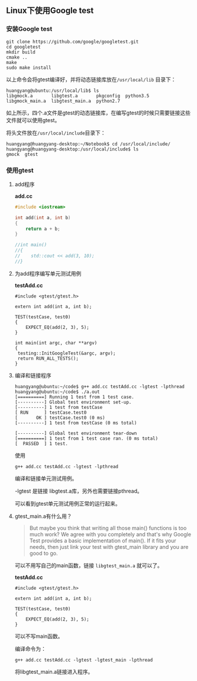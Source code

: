 ## Linux下使用Google test

### 安装Google test

```shell
git clone https://github.com/google/googletest.git
cd googletest
mkdir build
cmake ..
make
sudo make install
```

以上命令会将gtest编译好，并将动态链接库放在`/usr/local/lib` 目录下：

```shell
huangyang@ubuntu:/usr/local/lib$ ls
libgmock.a       libgtest.a       pkgconfig  python3.5
libgmock_main.a  libgtest_main.a  python2.7
```

如上所示，四个.a文件是gtest的动态链接库，在编写gtest的时候只需要链接这些文件就可以使用gtest。

将头文件放在`/usr/local/include`目录下：

```shell
huangyang@huangyang-desktop:~/Notebook$ cd /usr/local/include/
huangyang@huangyang-desktop:/usr/local/include$ ls
gmock  gtest
```

### 使用gtest

1. add程序

   **add.cc**

   ```c++
   #include <iostream>

   int add(int a, int b)
   {
       return a + b;
   }

   //int main()
   //{
   //    std::cout << add(3, 10);
   //}
   ```

2. 为add程序编写单元测试用例

   **testAdd.cc** 

   ```
   #include <gtest/gtest.h>

   extern int add(int a, int b);

   TEST(testCase, test0)
   {
       EXPECT_EQ(add(2, 3), 5);
   }

   int main(int argc, char **argv)
   {
   	testing::InitGoogleTest(&argc, argv);
   	return RUN_ALL_TESTS();
   }
   ```

3. 编译和链接程序

   ```shell
   huangyang@ubuntu:~/code$ g++ add.cc testAdd.cc -lgtest -lpthread
   huangyang@ubuntu:~/code$ ./a.out
   [==========] Running 1 test from 1 test case.
   [----------] Global test environment set-up.
   [----------] 1 test from testCase
   [ RUN      ] testCase.test0
   [       OK ] testCase.test0 (0 ms)
   [----------] 1 test from testCase (0 ms total)

   [----------] Global test environment tear-down
   [==========] 1 test from 1 test case ran. (0 ms total)
   [  PASSED  ] 1 test.
   ```

   使用

   `g++ add.cc testAdd.cc -lgtest -lpthread`

   编译和链接单元测试用例。

   -lgtest 是链接 libgtest.a库，另外也需要链接pthread。

   可以看到gtest单元测试用例正常的运行起来。

4. gtest_main.a有什么用？

   > But maybe you think that writing all those main() functions is too much work? We agree with you completely and that's why Google Test provides a basic implementation of main(). If it fits your needs, then just link your test with gtest_main library and you are good to go.

   可以不用写自己的main函数，链接 `libgtest_main.a`  就可以了。

   **testAdd.cc** 

   ```
   #include <gtest/gtest.h>

   extern int add(int a, int b);

   TEST(testCase, test0)
   {
       EXPECT_EQ(add(2, 3), 5);
   }
   ```

   可以不写main函数。

   编译命令为：

   `g++ add.cc testAdd.cc -lgtest -lgtest_main -lpthread`

   将libgtest_main.a链接进入程序。